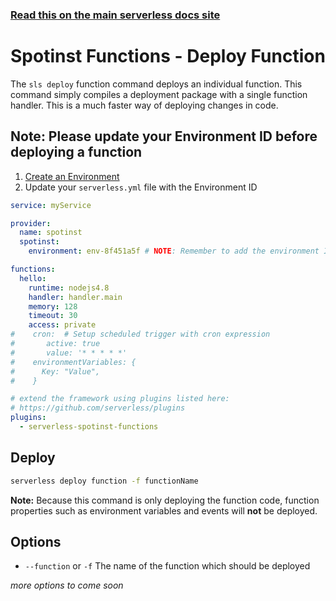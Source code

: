 <!--
title: Serverless Framework Commands - Spotinst Functions - Deploy Function
menuText: deploy function
menuOrder: 4
description: Deploy your Spotinst Functions quickly without cloudformation
layout: Doc
-->

<!-- DOCS-SITE-LINK:START automatically generated  -->

### [Read this on the main serverless docs site](https://www.serverless.com/framework/docs/providers/spotinst/cli-reference/deploy-function)

<!-- DOCS-SITE-LINK:END -->

# Spotinst Functions - Deploy Function

The `sls deploy` function command deploys an individual function. This command simply compiles a deployment package with a single function handler. This is a much faster way of deploying changes in code.

## Note: Please update your Environment ID before deploying a function

1.  [Create an Environment](https://console.spotinst.com/functions)
2.  Update your `serverless.yml` file with the Environment ID

```yml
service: myService

provider:
  name: spotinst
  spotinst:
    environment: env-8f451a5f # NOTE: Remember to add the environment ID

functions:
  hello:
    runtime: nodejs4.8
    handler: handler.main
    memory: 128
    timeout: 30
    access: private
#    cron:  # Setup scheduled trigger with cron expression
#    	active: true
#    	value: '* * * * *'
#    environmentVariables: {
#      Key: "Value",
#    }

# extend the framework using plugins listed here:
# https://github.com/serverless/plugins
plugins:
  - serverless-spotinst-functions
```

## Deploy

```bash
serverless deploy function -f functionName
```

**Note:** Because this command is only deploying the function code, function
properties such as environment variables and events will **not** be deployed.

## Options

- `--function` or `-f` The name of the function which should be deployed

_more options to come soon_
